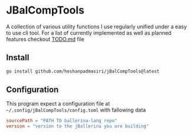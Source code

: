 # JBalCompTools
A collection of various utility functions I use regularly unified under a easy to use cli tool. For a list of currently implemented as well as planned features checkout [TODO.md](TODO.md) file
## Install
```sh
go install github.com/heshanpadmasiri/jBalCompTools@latest
```
## Configuration
This program expect a configuration file at `~/.config/jBalCompTools/config.toml` with fallowing data
```toml
sourcePath = "PATH TO ballerina-lang repo"
version = "version to the jBallerina you are building"
```
